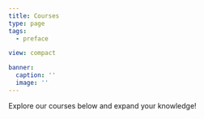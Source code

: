 ```yaml
---
title: Courses
type: page
tags:
  - preface

view: compact

banner:
  caption: ''
  image: ''
---
```


Explore our courses below and expand your knowledge!
